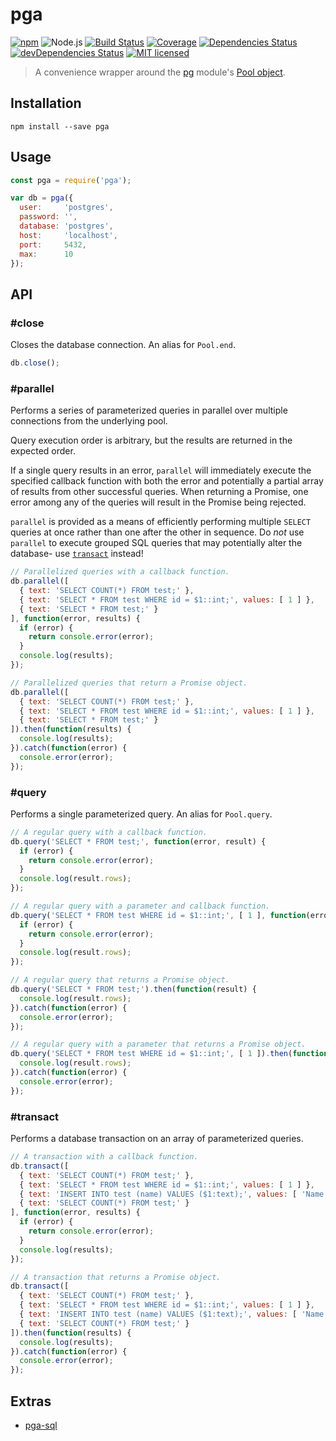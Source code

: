 # pga

[![npm](https://img.shields.io/npm/v/pga.svg?style=flat-square)](https://www.npmjs.com/package/pga)
![Node.js](https://img.shields.io/badge/node.js-%3E=_6.4.0-blue.svg?style=flat-square)
[![Build Status](https://img.shields.io/travis/ConnorWiseman/pga/master.svg?style=flat-square)](https://travis-ci.org/ConnorWiseman/pga) [![Coverage](https://img.shields.io/codecov/c/github/ConnorWiseman/pga.svg?style=flat-square)](https://codecov.io/gh/ConnorWiseman/pga)
[![Dependencies Status](https://david-dm.org/ConnorWiseman/pga/status.svg?style=flat-square)](https://david-dm.org/ConnorWiseman/pga)
[![devDependencies Status](https://david-dm.org/ConnorWiseman/pga/dev-status.svg?style=flat-square)](https://david-dm.org/ConnorWiseman/pga?type=dev)
[![MIT licensed](https://img.shields.io/badge/license-MIT-blue.svg?style=flat-square)](https://github.com/ConnorWiseman/pga/blob/master/LICENSE)

> A convenience wrapper around the [pg](https://github.com/brianc/node-postgres) module's [Pool object](https://github.com/brianc/node-pg-pool).


## Installation

```shell
npm install --save pga
```


## Usage

```javascript
const pga = require('pga');

var db = pga({
  user:     'postgres',
  password: '',
  database: 'postgres',
  host:     'localhost',
  port:     5432,
  max:      10
});
```


## API
### &#35;close
Closes the database connection. An alias for `Pool.end`.

```javascript
db.close();
```


### &#35;parallel
Performs a series of parameterized queries in parallel over multiple connections from the underlying pool.

Query execution order is arbitrary, but the results are returned in the expected order.

If a single query results in an error, `parallel` will immediately execute the specified callback function with both the error and potentially a partial array of results from other successful queries. When returning a Promise, one error among any of the queries will result in the Promise being rejected.

`parallel` is provided as a means of efficiently performing multiple `SELECT` queries at once rather than one after the other in sequence. Do _not_ use `parallel` to execute grouped SQL queries that may potentially alter the database- use [`transact`](https://github.com/ConnorWiseman/pga#transact) instead!

```javascript
// Parallelized queries with a callback function.
db.parallel([
  { text: 'SELECT COUNT(*) FROM test;' },
  { text: 'SELECT * FROM test WHERE id = $1::int;', values: [ 1 ] },
  { text: 'SELECT * FROM test;' }
], function(error, results) {
  if (error) {
    return console.error(error);
  }
  console.log(results);
});

// Parallelized queries that return a Promise object.
db.parallel([
  { text: 'SELECT COUNT(*) FROM test;' },
  { text: 'SELECT * FROM test WHERE id = $1::int;', values: [ 1 ] },
  { text: 'SELECT * FROM test;' }
]).then(function(results) {
  console.log(results);
}).catch(function(error) {
  console.error(error);
});
```


### &#35;query
Performs a single parameterized query. An alias for `Pool.query`.

```javascript
// A regular query with a callback function.
db.query('SELECT * FROM test;', function(error, result) {
  if (error) {
    return console.error(error);
  }
  console.log(result.rows);
});

// A regular query with a parameter and callback function.
db.query('SELECT * FROM test WHERE id = $1::int;', [ 1 ], function(error, result) {
  if (error) {
    return console.error(error);
  }
  console.log(result.rows);
});

// A regular query that returns a Promise object.
db.query('SELECT * FROM test;').then(function(result) {
  console.log(result.rows);
}).catch(function(error) {
  console.error(error);
});

// A regular query with a parameter that returns a Promise object.
db.query('SELECT * FROM test WHERE id = $1::int;', [ 1 ]).then(function(result) {
  console.log(result.rows);
}).catch(function(error) {
  console.error(error);
});
```


### &#35;transact
Performs a database transaction on an array of parameterized queries.

```javascript
// A transaction with a callback function.
db.transact([
  { text: 'SELECT COUNT(*) FROM test;' },
  { text: 'SELECT * FROM test WHERE id = $1::int;', values: [ 1 ] },
  { text: 'INSERT INTO test (name) VALUES ($1:text);', values: [ 'Name!' ] },
  { text: 'SELECT COUNT(*) FROM test;' }
], function(error, results) {
  if (error) {
    return console.error(error);
  }
  console.log(results);
});

// A transaction that returns a Promise object.
db.transact([
  { text: 'SELECT COUNT(*) FROM test;' },
  { text: 'SELECT * FROM test WHERE id = $1::int;', values: [ 1 ] },
  { text: 'INSERT INTO test (name) VALUES ($1:text);', values: [ 'Name!' ] },
  { text: 'SELECT COUNT(*) FROM test;' }
]).then(function(results) {
  console.log(results);
}).catch(function(error) {
  console.error(error);
});
```

## Extras
* [pga-sql](https://github.com/ConnorWiseman/pga-sql)
